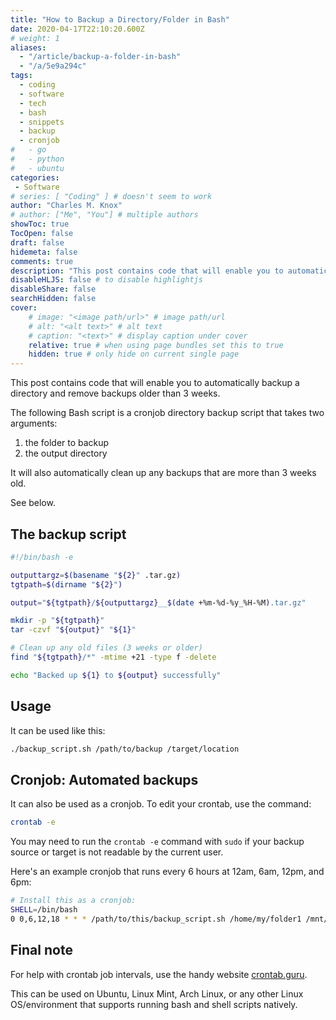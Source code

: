 ```yaml
---
title: "How to Backup a Directory/Folder in Bash"
date: 2020-04-17T22:10:20.600Z
# weight: 1
aliases:
  - "/article/backup-a-folder-in-bash"
  - "/a/5e9a294c"
tags:
  - coding
  - software
  - tech
  - bash
  - snippets
  - backup
  - cronjob
#   - go
#   - python
#   - ubuntu
categories:
 - Software
# series: [ "Coding" ] # doesn't seem to work
author: "Charles M. Knox"
# author: ["Me", "You"] # multiple authors
showToc: true
TocOpen: false
draft: false
hidemeta: false
comments: true
description: "This post contains code that will enable you to automatically backup a directory and remove backups older than 3 weeks."
disableHLJS: false # to disable highlightjs
disableShare: false
searchHidden: false
cover:
    # image: "<image path/url>" # image path/url
    # alt: "<alt text>" # alt text
    # caption: "<text>" # display caption under cover
    relative: true # when using page bundles set this to true
    hidden: true # only hide on current single page
---
```


This post contains code that will enable you to automatically backup a directory and remove backups older than 3 weeks.

The following Bash script is a cronjob directory backup script that takes two arguments:

1. the folder to backup
2. the output directory

It will also automatically clean up any backups that are more than 3 weeks old.

See below.

## The backup script

```bash
#!/bin/bash -e

outputtargz=$(basename "${2}" .tar.gz)
tgtpath=$(dirname "${2}")

output="${tgtpath}/${outputtargz}__$(date +%m-%d-%y_%H-%M).tar.gz"

mkdir -p "${tgtpath}"
tar -czvf "${output}" "${1}"

# Clean up any old files (3 weeks or older)
find "${tgtpath}/*" -mtime +21 -type f -delete

echo "Backed up ${1} to ${output} successfully"
```

## Usage

It can be used like this:

```bash
./backup_script.sh /path/to/backup /target/location
```

## Cronjob: Automated backups

It can also be used as a cronjob. To edit your crontab, use the command:

```bash
crontab -e
```

You may need to run the `crontab -e` command with `sudo` if your backup source or target is not readable by the current user.

Here's an example cronjob that runs every 6 hours at 12am, 6am, 12pm, and 6pm:

```bash
# Install this as a cronjob:
SHELL=/bin/bash
0 0,6,12,18 * * * /path/to/this/backup_script.sh /home/my/folder1 /mnt/backups/folder1.tar.gz
```

## Final note

For help with crontab job intervals, use the handy website [crontab.guru](https://crontab.guru).

This can be used on Ubuntu, Linux Mint, Arch Linux, or any other Linux OS/environment that supports running bash and shell scripts natively.


